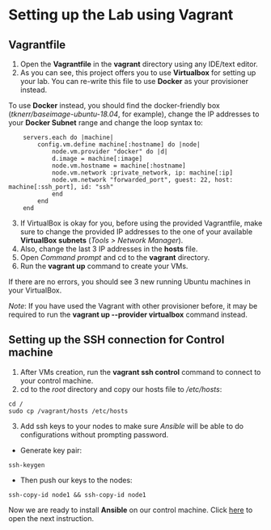 # Setting up the Lab using Vagrant #
## Vagrantfile ##
1. Open the **Vagrantfile** in the **vagrant** directory using any IDE/text editor.
2. As you can see, this project offers you to use **Virtualbox** for setting up your lab. You can re-write this file to use **Docker** as your provisioner instead. 

To use **Docker** instead, you should find the docker-friendly box (*tknerr/baseimage-ubuntu-18.04*, for example), change the IP addresses to your **Docker Subnet** range and change the loop syntax to:
```
    servers.each do |machine|
        config.vm.define machine[:hostname] do |node|
            node.vm.provider "docker" do |d|
            d.image = machine[:image]
            node.vm.hostname = machine[:hostname]
            node.vm.network :private_network, ip: machine[:ip]
            node.vm.network "forwarded_port", guest: 22, host: machine[:ssh_port], id: "ssh"
            end
        end
    end
```
3. If VirtualBox is okay for you, before using the provided Vagrantfile, make sure to change the provided IP addresses to the one of your available **VirtualBox subnets** (*Tools > Network Manager*). 
4. Also, change the last 3 IP addresses in the **hosts** file. 
5. Open *Command prompt* and cd to the **vagrant** directory.
6. Run the **vagrant up** command to create your VMs. 

If there are no errors, you should see 3 new running Ubuntu machines in your VirtualBox.

*Note*: If you have used the Vagrant with other provisioner before, it may be required to run the **vagrant up --provider virtualbox** command instead.
## Setting up the SSH connection for Control machine ##

1. After VMs creation, run the **vagrant ssh control** command to connect to your control machine.
2. cd to the *root* directory and copy our hosts file to */etc/hosts*:
```
cd /
sudo cp /vagrant/hosts /etc/hosts
```
3. Add ssh keys to your nodes to make sure *Ansible* will be able to do configurations without prompting password.

* Generate key pair:
```
ssh-keygen
```
* Then push our keys to the nodes:
```
ssh-copy-id node1 && ssh-copy-id node1
```

Now we are ready to install **Ansible** on our control machine. Click [here](ansible/README.md) to open the next instruction. 


